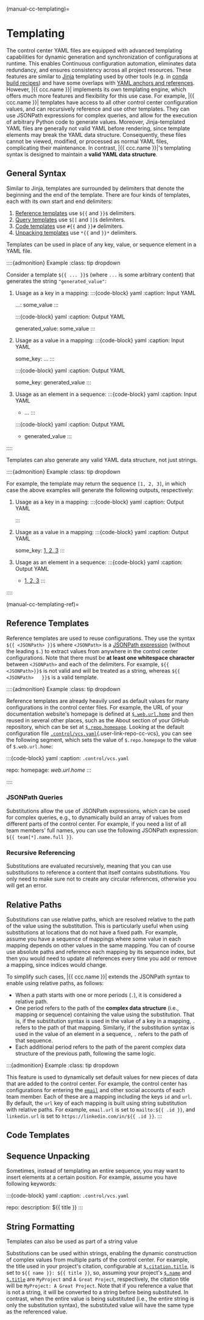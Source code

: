 (manual-cc-templating)=
# Templating

The control center YAML files are equipped with
advanced templating capabilities for
dynamic generation and synchronization of configurations at runtime.
This enables Continuous configuration automation, eliminates data redundancy,
and ensures consistency across all project resources.
These features are similar to [Jinja](#intro-jinja) templating used by other tools
(e.g. in [conda build recipes](https://docs.conda.io/projects/conda-build/en/latest/resources/define-metadata.html#templating-with-jinja))
and have some overlaps with [YAML anchors and references](#yaml).
However, |{{ ccc.name }}| implements its own templating engine,
which offers much more features and flexibility for this use case.
For example, |{{ ccc.name }}| templates have access to all other
control center configuration values, and can recursively reference
and use other templates. They can use JSONPath expressions
for complex queries, and allow for the execution of arbitrary Python code to generate values.
Moreover, Jinja-templated YAML files are generally not valid YAML before rendering,
since template elements may break the YAML data structure.
Consequently, these files cannot be viewed, modified, or processed
as normal YAML files, complicating their maintenance.
In contrast, |{{ ccc.name }}|'s templating syntax is designed to maintain
a **valid YAML data structure**.


## General Syntax

Similar to Jinja, templates are surrounded by delimiters
that denote the beginning and the end of the template.
There are four kinds of templates, each with its own start and end delimiters:

1. [Reference templates](#manual-cc-templating-ref) use `${{` and `}}$` delimiters.
2. [Query templates](#manual-cc-templating-query) use `$[[` and `]]$` delimiters.
3. [Code templates](#manual-cc-templating-code) use `#{{` and `}}#` delimiters.
4. [Unpacking templates](#manual-cc-templating-unpack) use `*{{` and `}}*` delimiters.

Templates can be used in place of any key, value, or sequence element in a YAML file.

::::{admonition} Example
:class: tip dropdown

Consider a template `${{ ... }}$` (where `...` is some arbitrary content)
that generates the string `"generated_value"`:

1. Usage as a key in a mapping:
   :::{code-block} yaml
   :caption: Input YAML
  
   ${{ ... }}$: some_value
   :::
  
  
   :::{code-block} yaml
   :caption: Output YAML
  
   generated_value: some_value
   :::
2. Usage as a value in a mapping:
   :::{code-block} yaml
   :caption: Input YAML
  
   some_key: ${{ ... }}$
   :::
  

   :::{code-block} yaml
   :caption: Output YAML

   some_key: generated_value
   :::
3. Usage as an element in a sequence:
   :::{code-block} yaml
   :caption: Input YAML
  
   - ${{ ... }}$
   :::
  

   :::{code-block} yaml
   :caption: Output YAML

   - generated_value
   :::

::::

Templates can also generate any valid YAML data structure, not just strings.

::::{admonition} Example
:class: tip dropdown

For example, the template may return the sequence `[1, 2, 3]`,
in which case the above examples will generate the following outputs, respectively:

1. Usage as a key in a mapping:
   :::{code-block} yaml
   :caption: Output YAML
  
   [1, 2, 3]: some_value
   :::
2. Usage as a value in a mapping:
   :::{code-block} yaml
   :caption: Output YAML

   some_key: [1, 2, 3]
   :::
3. Usage as an element in a sequence:
   :::{code-block} yaml
   :caption: Output YAML

   - [1, 2, 3]
   :::

::::


(manual-cc-templating-ref)=
## Reference Templates

Reference templates are used to reuse configurations.
They use the syntax `${{ <JSONPath> }}$` where `<JSONPath>`
is a [JSONPath expression](manual-cc-configpaths) (without the leading `$.`)
to extract values from anywhere in the control center configurations.
Note that there must be **at least one whitespace character**
between `<JSONPath>` and each of the delimiters. For example,
`${{ <JSONPath>}}$` is not valid and will be treated as a string,
whereas `${{ <JSONPath>   }}$` is a valid template.


::::{admonition} Example
:class: tip dropdown

Reference templates are already heavily used as default values for many
configurations in the control center files.
For example, the URL of your documentation website's homepage
is defined at [`$.web.url.home`](#ccc-web-url-home)
and then reused in several other places,
such as the About section of your GitHub repository,
which can be set at [`$.repo.homepage`](#ccc-repo-homepage).
Looking at the default configuration file [`.control/vcs.yaml`](){.user-link-repo-cc-vcs},
you can see the following segment,
which sets the value of `$.repo.homepage` to the value of `$.web.url.home`:

:::{code-block} yaml
:caption: `.control/vcs.yaml`

repo:
  homepage: ${{ web.url.home }}$
:::

::::


### JSONPath Queries

Substitutions allow the use of JSONPath expressions,
which can be used for complex queries,
e.g., to dynamically build an array of values from different parts of the control center.
For example, if you need a list of all team members' full names,
you can use the following JSONPath expression: `${‎{ team[*].name.full }}`.


### Recursive Referencing

Substitutions are evaluated recursively,
meaning that you can use substitutions to reference a content that itself contains substitutions.
You only need to make sure not to create any circular references,
otherwise you will get an error.
  


## Relative Paths

Substitutions can use relative paths,
which are resolved relative to the path of the value using the substitution.
This is particularly useful when using substitutions at locations
that do not have a fixed path. For example, assume you have a sequence of mappings
where some value in each mapping depends on other values in the same mapping.
You can of course use absolute paths and reference each mapping by its sequence index,
but then you would need to update all references every time you add or remove a mapping,
since indices would change.

To simplify such cases, |{{ ccc.name }}| extends the JSONPath syntax
to enable using relative paths, as follows:
- When a path starts with one or more periods (`.`),
  it is considered a relative path.
- One period refers to the path of the **complex data structure** (i.e., mapping or sequence)
  containing the value using the substitution.
  That is, if the substitution syntax is used in the value of a key in a mapping,
  `.` refers to the path of that mapping.
  Similarly, if the substitution syntax is used in the value of an element in a sequence,
  `.` refers to the path of that sequence.
- Each additional period refers to the path of the parent complex data structure
  of the previous path, following the same logic.


:::{admonition} Example
:class: tip dropdown

This feature is used to dynamically set default values for new pieces of data
that are added to the control center. For example, the control center has configurations
for entering the [`email`](#cccdef-email) and other social accounts of each team member.
Each of these are a mapping including the keys `id` and `url`.
By default, the `url` key of each mapping is built using string substitution with relative paths.
For example, `email.url` is set to `mailto:${‎{ .id }}`,
and `linkedin.url` is set to `https://linkedin.com/in/${‎{ .id }}`.
:::


## Code Templates



## Sequence Unpacking

Sometimes, instead of templating an entire sequence,
you may want to insert elements at a certain position.
For example, assume you have following keywords:

:::{code-block} yaml
:caption: `.control/vcs.yaml`

repo:
  description: ${‎{ title }}
:::


## String Formatting

Templates can also be used as part of a string value

Substitutions can be used within strings,
enabling the dynamic construction of complex values from multiple parts of the control center.
For example, the title used in your project's citation,
configurable at [`$.citation.title`](#ccc-citation-title),
is set to `${‎{ name }}: ${‎{ title }}`,
so, assuming your project's [`$.name`](#ccc-name) and [`$.title`](#ccc-title)
are `MyProject` and `A Great Project`, respectively,
the citation title will be `MyProject: A Great Project`.
Note that if you reference a value that is not a string,
it will be converted to a string before being substituted.
In contrast, when the entire value is being substituted
(i.e., the entire string is only the substitution syntax),
the substituted value will have the same type as the referenced value.